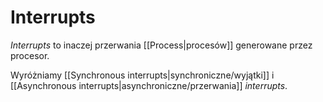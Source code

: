 # Interrupts
*Interrupts* to inaczej przerwania [[Process|procesów]] generowane przez procesor.

Wyróżniamy [[Synchronous interrupts|synchroniczne/wyjątki]] i [[Asynchronous interrupts|asynchroniczne/przerwania]] *interrupts*.